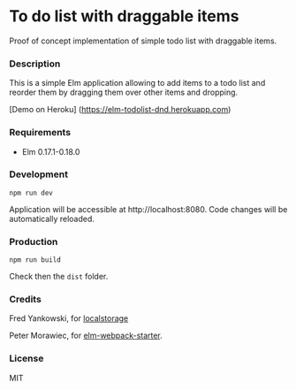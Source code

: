 # To do list with draggable items

Proof of concept implementation of simple todo list with draggable items.

### Description

This is a simple Elm application allowing to add items to a todo list and reorder them
by dragging them over other items and dropping.

[Demo on Heroku] (https://elm-todolist-dnd.herokuapp.com)

### Requirements

* Elm 0.17.1-0.18.0

### Development

```
npm run dev
```

Application will be accessible at http://localhost:8080. Code changes will be automatically reloaded.

### Production

```
npm run build
```

Check then the `dist` folder.

### Credits

Fred Yankowski, for [localstorage](https://github.com/fredcy/localstorage)

Peter Morawiec, for [elm-webpack-starter](https://github.com/moarwick/elm-webpack-starter).

### License

MIT